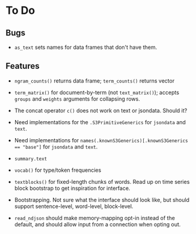 To Do
=====

Bugs
----

 * `as_text` sets names for data frames that don't have them.


Features
--------

 * `ngram_counts()` returns data frame; `term_counts()` returns vector

 * `term_matrix()` for document-by-term (not `text_matrix()`); accepts
   `groups` and `weights` arguments for collapsing rows.

 * The concat operator `c()` does not work on text or jsondata. Should it?

 * Need implementations for the `.S3PrimitiveGenerics` for `jsondata` and
   `text`.

 * Need implementations for
   `names(.knownS3Generics)[.knownS3Generics == "base"]`
   for `jsondata` and `text`.

 * `summary.text`

 * `vocab()` for type/token frequencies

 * `textblocks()` for fixed-length chunks of words. Read up on time series block
   bootstrap to get inspiration for interface.

 * Bootstrapping. Not sure what the interface should look like, but should
   support sentence-level, word-level, block-level.

 * `read_ndjson` should make memory-mapping opt-in instead of the default,
   and should allow input from a connection when opting out.
